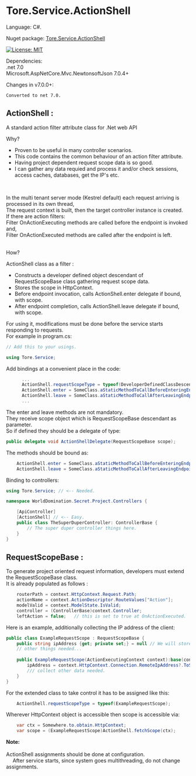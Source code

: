 # Tore.Service.ActionShell

Language: C#.

Nuget package: [Tore.Service.ActionShell](https://www.nuget.org/packages/Tore.Service.ActionShell/)

[![License: MIT](https://img.shields.io/badge/License-MIT-blue.svg)](https://opensource.org/licenses/MIT)

Dependencies: <br/>
.net 7.0<br/>
Microsoft.AspNetCore.Mvc.NewtonsoftJson 7.0.4+ <br/>

Changes in v7.0.0+:

    Converted to net 7.0.

## ActionShell :

A standard action filter attribute class for .Net web API <br/>

Why?<br/>

* Proven to be useful in many controller scenarios. 
* This code contains the common behaviour of an action filter attribute.
* Having project dependent request scope data is so good.
* I can gather any data requied and process it and/or check sessions, access caches, databases, get the IP's etc.
<br/>


In the multi tenant server mode (Kestrel default) each request arriving is processed in its own thread,<br/>
The request context is built, then the target controller instance is created.<br/>
If there are action filters:<br/>
Filter OnActionExecuting methods are called before the endpoint is invoked and,<br/>
Filter OnActionExecuted methods are called after the endpoint is left.<br/>
<br/>

How? <br/>

ActionShell class as a filter :<br/>

* Constructs a developer defined object descendant of RequestScopeBase class gathering request scope data.
* Stores the scope in HttpContext.
* Before endpoint invocation, calls ActionShell.enter delegate if bound, with scope.
* After endpoint completion, calls ActionShell.leave delegate if bound, with scope.

For using it, modifications must be done before the service starts responding to requests.<br/>
For example in program.cs:
```C#
// Add this to your usings.

using Tore.Service;

```

Add bindings at a convenient place in the code:

```C#
      ...
      ActionShell.requestScopeType = typeof(DeveloperDefinedClassDescendingFromRequestScopeBase);
      ActionShell.enter = SomeClass.aStaticMethodToCallBeforeEnteringEndpoint;
      ActionShell.leave = SomeClass.aStaticMethodToCallAfterLeavingEndpoint;
      ...
```

The enter and leave methods are not mandatory.<br/>
They receive scope object which is RequestScopeBase descendant as parameter.<br/>
So if defined they should be a delegate of type:
```C#
public delegate void ActionShellDelegate(RequestScopeBase scope);
```

The methods should be bound as:
```C#
    ActionShell.enter = SomeClass.aStaticMethodToCallBeforeEnteringEndpoint;
    ActionShell.leave = SomeClass.aStaticMethodToCallAfterLeavingEndpoint;
```

Binding to controllers:
```C#
using Tore.Service; // <-- Needed.

namespace WorldDomination.Secret.Project.Controllers {

    [ApiController]
    [ActionShell] // <-- Easy.
    public class TheSuperDuperController: ControllerBase {
        // The super duper controller things here.
    }
}
```

## RequestScopeBase :


To generate project oriented request information, developers must extend the RequestScopeBase class. <br/>
It is already populated as follows : <br/>

```C#
    routerPath = context.HttpContext.Request.Path;
    actionName = context.ActionDescriptor.RouteValues["Action"];
    modelValid = context.ModelState.IsValid;
    controller = (ControllerBase)context.Controller;
    leftAction = false;   // this is set to true at OnActionExecuted.
```

Here is an example, additionally collecting the IP address of the client:

```C#
public class ExampleRequestScope : RequestScopeBase {
    public string ipAddress {get; private set;} = null // We will store IP address of requester here.
    // other things needed...
    
    public ExampleRequestScope(ActionExecutingContext context):base(context){
        ipAddress = context.HttpContext.Connection.RemoteIpAddress?.ToString();
        /// collect other data needed.
    }
}
```
For the extended class to take control it has to be assigned like this: <br/>
```C#
    ActionShell.requestScopeType = typeof(ExampleRequestScope);
```

Wherever HttpContext object is accessible then scope is accessible via:
```C#
    var ctx = Somewhere.to.obtain.HttpContext;
    var scope = (ExampleRequestScope)ActionShell.fetchScope(ctx);
```


**Note:**<br/>
<br/>
ActionShell assignments should be done at configuration.<br/>
&emsp; After service starts, since system goes multithreading, do not change assignments.<br/>
